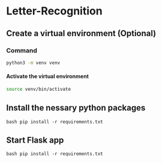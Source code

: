 # Letter-Recognition

## Create a virtual environment (Optional)
### Command 
```bash
python3 -m venv venv
```

#### Activate the virtual environment
```bash
source venv/bin/activate 
```

## Install the nessary python packages
```bash pip install -r requirements.txt```

## Start Flask app 
```bash pip install -r requirements.txt```
